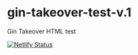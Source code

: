# gin-takeover-test-v.1
Gin Takeover HTML test

[![Netlify Status](https://api.netlify.com/api/v1/badges/59324688-b2b7-46d3-bdd4-80d46224ab35/deploy-status)](https://app.netlify.com/sites/friday-night-funkin-gin-takeover-test/deploys)
